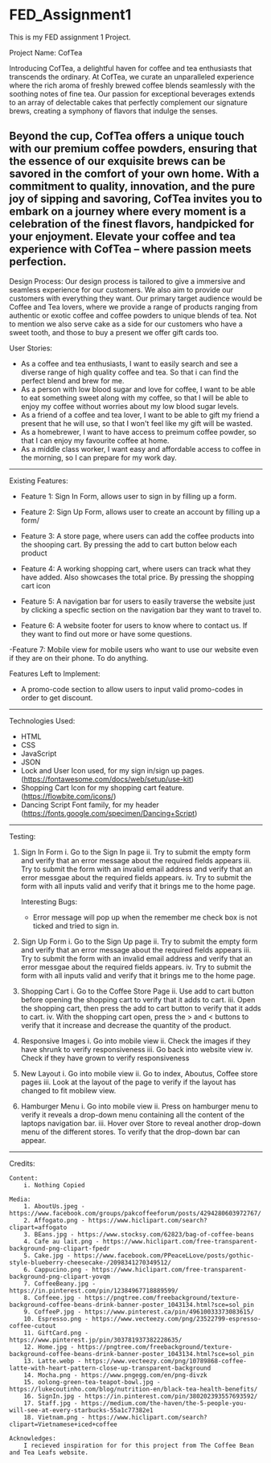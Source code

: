 # FED_Assignment1
This is my FED assignment 1 Project.

Project Name: CofTea


Introducing CofTea, a delightful haven for coffee and tea enthusiasts that transcends the ordinary. At CofTea, we curate an unparalleled experience where the rich aroma of freshly brewed coffee blends seamlessly with the soothing notes of fine tea. Our passion for exceptional beverages extends to an array of delectable cakes that perfectly complement our signature brews, creating a symphony of flavors that indulge the senses.

Beyond the cup, CofTea offers a unique touch with our premium coffee powders, ensuring that the essence of our exquisite brews can be savored in the comfort of your own home. With a commitment to quality, innovation, and the pure joy of sipping and savoring, CofTea invites you to embark on a journey where every moment is a celebration of the finest flavors, handpicked for your enjoyment. Elevate your coffee and tea experience with CofTea – where passion meets perfection.
---------------------------------------------------------------------------------------------------------------------------------------


Design Process:
Our design process is tailored to give a immersive and seamless experience for our customers. We also aim to provide our customers with everything they want. Our primary target audience would be Coffee and Tea lovers, where we provide a range of products ranging from authentic or exotic coffee and coffee powders to unique blends of tea. Not to mention we also serve cake as a side for our customers who have a sweet tooth, and those to buy a present we offer gift cards too.

User Stories:
- As a coffee and tea enthusiasts, I want to easily search and see a diverse range of high quality coffee and tea. So that i can find the perfect blend and brew for me.
- As a person with low blood sugar and love for coffee, I want to be able to eat something sweet along with my coffee, so that I will be able to enjoy my coffee without worries about my low blood sugar levels.
- As a friend of a coffee and tea lover, I want to be able to gift my friend a present that he will use, so that I won't feel like my gift will be wasted.
- As a homebrewer, I want to have access to preimum coffee powder, so that I can enjoy my favourite coffee at home.
- As a middle class worker, I want easy and affordable access to coffee in the morning, so I can prepare for my work day.
----------------------------------------------------------------------------------------------------------------------------------------


Existing Features:
- Feature 1: Sign In Form, allows user to sign in by filling up a form.

- Feature 2: Sign Up Form, allows user to create an account by filling up a form/

- Feature 3: A store page, where users can add the coffee products into the shooping cart. By pressing the add to cart button below each product

- Feature 4: A working shopping cart, where users can track what they have added. Also showcases the total price. By pressing the shopping cart icon

- Feature 5: A navigation bar for users to easily traverse the website just by clicking a specfic section on the navigation bar they want to travel to.

- Feature 6: A website footer for users to know where to contact us. If they want to find out more or have some questions.

-Feature 7: Mobile view for mobile users who want to use our website even if they are on their phone. To do anything.

Features Left to Implement:
- A promo-code section to allow users to input valid promo-codes in order to get discount.
----------------------------------------------------------------------------------------------------------------------------------------


Technologies Used:
- HTML
- CSS
- JavaScript
- JSON
- Lock and User Icon used, for my sign in/sign up pages.
(https://fontawesome.com/docs/web/setup/use-kit)
- Shopping Cart Icon for my shopping cart feature.
(https://flowbite.com/icons/)
- Dancing Script Font family, for my header
(https://fonts.google.com/specimen/Dancing+Script)
----------------------------------------------------------------------------------------------------------------------------------------


Testing:
1. Sign In Form
    i. Go to the Sign In page
    ii. Try to submit the empty form and verify that an error message about the required fields appears
    iii. Try to submit the form with an invalid email address and verify that an error messgae about the required fields appears.
    iv. Try to submit the form with all inputs valid and verify that it brings me to the home page.
    
    Interesting Bugs:
    - Error message will pop up when the remember me check box is not ticked and tried to sign in.

2. Sign Up Form
    i. Go to the Sign Up page
    ii. Try to submit the empty form and verify that an error message about the required fields appears
    iii. Try to submit the form with an invalid email address and verify that an error messgae about the required fields appears.
    iv. Try to submit the form with all inputs valid and verify that it brings me to the home page.

3. Shopping Cart
    i. Go to the Coffee Store Page
    ii. Use add to cart button before opening the shopping cart to verify that it adds to cart.
    iii. Open the shopping cart, then press the add to cart button to verify that it adds to cart.
    iv. With the shopping cart open, press the > and < buttons to verify that it increase and decrease the quantity of the product.

4. Responsive Images
    i. Go into mobile view
    ii. Check the images if they have shrunk to verify responsiveness
    iii. Go back into website view
    iv. Check if they have grown to verify responsiveness

5. New Layout
    i. Go into mobile view
    ii. Go to index, Aboutus, Coffee store pages 
    iii. Look at the layout of the page to verify if the layout has changed to fit mobilew view. 

6. Hamburger Menu
    i. Go into mobile view
    ii. Press on hamburger menu to verify it reveals a drop-down menu containing all the content of the laptops navigation bar.
    iii. Hover over Store to reveal another drop-down menu of the different stores. To verify that the drop-down bar can appear.


----------------------------------------------------------------------------------------------------------------------------------------


Credits:

    Content:
        i. Nothing Copied

    Media:
        1. AboutUs.jpeg - https://www.facebook.com/groups/pakcoffeeforum/posts/4294280603972767/
        2. Affogato.png - https://www.hiclipart.com/search?clipart=affogato
        3. BEans.jpg - https://www.stocksy.com/62823/bag-of-coffee-beans
        4. Cafe au lait.png - https://www.hiclipart.com/free-transparent-background-png-clipart-fpedr
        5. Cake.jpg - https://www.facebook.com/PPeaceLLove/posts/gothic-style-blueberry-cheesecake-/2098341270349512/
        6. Cappucino.png - https://www.hiclipart.com/free-transparent-background-png-clipart-yovqm
        7. CoffeeBeany.jpg - https://in.pinterest.com/pin/12384967718889599/
        8. Coffeee.jpg - https://pngtree.com/freebackground/texture-background-coffee-beans-drink-banner-poster_1043134.html?sce=sol_pin
        9. CoffeeP.jpg - https://www.pinterest.ca/pin/49610033373083615/
        10. Espresso.png - https://www.vecteezy.com/png/23522799-espresso-coffee-cutout
        11. GiftCard.png - https://www.pinterest.jp/pin/303781937382228635/
        12. Home.jpg - https://pngtree.com/freebackground/texture-background-coffee-beans-drink-banner-poster_1043134.html?sce=sol_pin
        13. Latte.webp - https://www.vecteezy.com/png/10789868-coffee-latte-with-heart-pattern-close-up-transparent-background
        14. Mocha.png - https://www.pngegg.com/en/png-divzk
        15. oolong-green-tea-teapot-bowl.jpg - https://lukecoutinho.com/blog/nutrition-en/black-tea-health-benefits/
        16. SignIn.jpg - https://in.pinterest.com/pin/380202393557693592/
        17. Staff.jpg - https://medium.com/the-haven/the-5-people-you-will-see-at-every-starbucks-55a1c77382e1
        18. Vietnam.png - https://www.hiclipart.com/search?clipart=Vietnamese+iced+coffee

    Acknowledges:
        I recieved inspiration for for this project from The Coffee Bean and Tea Leafs website.



    

    


